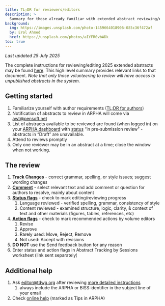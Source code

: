 ```yaml
---
title: TL;DR for reviewers/editors
description: >
  Summary for those already familiar with extended abstract reviewing/editing in _Biodiversity Information Science & Standards (BISS)_.
background:
  img: https://images.unsplash.com/photo-1459664018906-085c36f472af
  by: Erol Ahmed
  href: https://unsplash.com/photos/aIYFR0vbADk
toc: true
---
```


*Last updated 25 July 2025*

The complete instructions for reviewing/editing 2025 extended abstracts may be found [here](https://www.tdwg.org/conferences/2025/biss-editing/). This high level summary provides relevant links to that document. *Note that only those volunteering to review will have access to unpublished abstracts in the system.*

## Getting started

1. Familiarize yourself with author requirements ([TL;DR for authors](https://www.tdwg.org/conferences/2025/biss-abstracts-tldr/))  
2. Notification of abstracts to review in ARPHA will come via awt@pensoft.net  
3. List of abstracts available to be reviewed are found (when logged in) on your [ARPHA dashboard](https://arpha.pensoft.net/dashboard?showall=1&state_type=23) with [status](https://www.tdwg.org/conferences/2024/biss-editing/#abstract-status) “in pre-submission review” \- abstracts in “Draft” are unavailable.  
4. Attend to reviews promptly  
5. Only one reviewer may be in an abstract at a time; close the window when not working.

## The review

1. [**Track Changes**](https://arpha.pensoft.net/tips/Track-Changes) \- correct grammar, spelling, or style issues; suggest wording changes  
2. [**Comment**](https://arpha.pensoft.net/tips/Comments) \- select relevant text and add comment or question for authors to resolve, mainly about content  
3. [**Status flags**](https://www.tdwg.org/conferences/2025/biss-editing/#editorial-review-status-flags) \- check to mark editing/reviewing progress  
   1. Language reviewed \- verified spelling, grammar, consistency of style  
   2. Content reviewed \- examined structure, logic, clarity, & context of text and other materials (figures, tables, references, etc)  
4. [**Action flags**](https://www.tdwg.org/conferences/2025/biss-editing/#editorial-review-action-flags) \- check to mark recommended actions by volume editors  
   1. Revise  
   2. Approve  
   3. Rarely used: Move, Reject, Remove  
   4. Not used: Accept with revisions  
5. **DO NOT** use the Send feedback button for any reason  
6. Enter status and action flags in Abstract Tracking by Sessions worksheet (link sent separately)

## Additional help

1. Ask editor@tdwg.org after reviewing [more detailed instructions](https://www.tdwg.org/conferences/2025/biss-editing/)  
   1. always include the ARPHA or BISS identifier in the subject line of your email  
2. Check [online help](https://arpha.pensoft.net/tips/Edit-sections) (marked as Tips in ARPHA)

